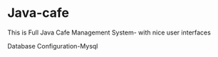 # Java-cafe


This is Full Java Cafe Management System- with nice user interfaces






Database Configuration-Mysql

